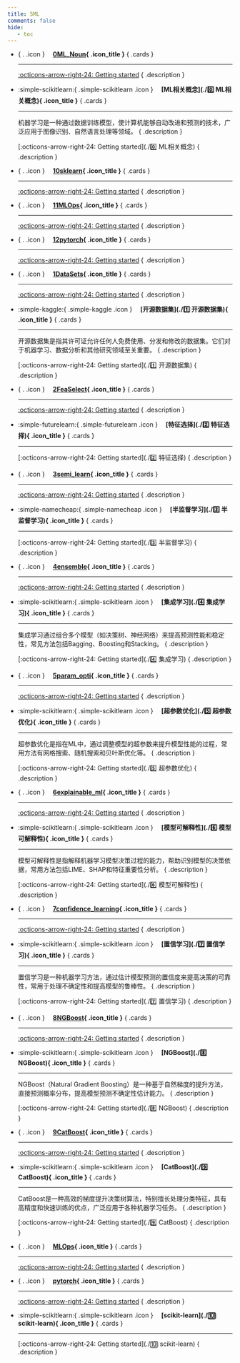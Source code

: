 ```yaml
---
title: 5ML
comments: false
hide:
   - toc
---
```


<div class="grid cards index-info" markdown>

-   { . .icon } &ensp;&ensp;__[0ML_Noun](./0ML_Noun){ .icon_title }__
{ .cards }

	---

	

	[:octicons-arrow-right-24: Getting started](./0ML_Noun)
{ .description }

-   :simple-scikitlearn:{ .simple-scikitlearn .icon } &ensp;&ensp;__[ML相关概念](./0️⃣ ML相关概念){ .icon_title }__
{ .cards }

	---

	机器学习是一种通过数据训练模型，使计算机能够自动改进和预测的技术，广泛应用于图像识别、自然语言处理等领域。
{ .description }

	[:octicons-arrow-right-24: Getting started](./0️⃣ ML相关概念)
{ .description }

-   { . .icon } &ensp;&ensp;__[10sklearn](./10sklearn){ .icon_title }__
{ .cards }

	---

	

	[:octicons-arrow-right-24: Getting started](./10sklearn)
{ .description }

-   { . .icon } &ensp;&ensp;__[11MLOps](./11MLOps){ .icon_title }__
{ .cards }

	---

	

	[:octicons-arrow-right-24: Getting started](./11MLOps)
{ .description }

-   { . .icon } &ensp;&ensp;__[12pytorch](./12pytorch){ .icon_title }__
{ .cards }

	---

	

	[:octicons-arrow-right-24: Getting started](./12pytorch)
{ .description }

-   { . .icon } &ensp;&ensp;__[1DataSets](./1DataSets){ .icon_title }__
{ .cards }

	---

	

	[:octicons-arrow-right-24: Getting started](./1DataSets)
{ .description }

-   :simple-kaggle:{ .simple-kaggle .icon } &ensp;&ensp;__[开源数据集](./1️⃣ 开源数据集){ .icon_title }__
{ .cards }

	---

	开源数据集是指其许可证允许任何人免费使用、分发和修改的数据集。它们对于机器学习、数据分析和其他研究领域至关重要。
{ .description }

	[:octicons-arrow-right-24: Getting started](./1️⃣ 开源数据集)
{ .description }

-   { . .icon } &ensp;&ensp;__[2FeaSelect](./2FeaSelect){ .icon_title }__
{ .cards }

	---

	

	[:octicons-arrow-right-24: Getting started](./2FeaSelect)
{ .description }

-   :simple-futurelearn:{ .simple-futurelearn .icon } &ensp;&ensp;__[特征选择](./2️⃣ 特征选择){ .icon_title }__
{ .cards }

	---

	

	[:octicons-arrow-right-24: Getting started](./2️⃣ 特征选择)
{ .description }

-   { . .icon } &ensp;&ensp;__[3semi_learn](./3semi_learn){ .icon_title }__
{ .cards }

	---

	

	[:octicons-arrow-right-24: Getting started](./3semi_learn)
{ .description }

-   :simple-namecheap:{ .simple-namecheap .icon } &ensp;&ensp;__[半监督学习](./3️⃣ 半监督学习){ .icon_title }__
{ .cards }

	---

	

	[:octicons-arrow-right-24: Getting started](./3️⃣ 半监督学习)
{ .description }

-   { . .icon } &ensp;&ensp;__[4ensemble](./4ensemble){ .icon_title }__
{ .cards }

	---

	

	[:octicons-arrow-right-24: Getting started](./4ensemble)
{ .description }

-   :simple-scikitlearn:{ .simple-scikitlearn .icon } &ensp;&ensp;__[集成学习](./4️⃣ 集成学习){ .icon_title }__
{ .cards }

	---

	集成学习通过组合多个模型（如决策树、神经网络）来提高预测性能和稳定性，常见方法包括Bagging、Boosting和Stacking。
{ .description }

	[:octicons-arrow-right-24: Getting started](./4️⃣ 集成学习)
{ .description }

-   { . .icon } &ensp;&ensp;__[5param_opti](./5param_opti){ .icon_title }__
{ .cards }

	---

	

	[:octicons-arrow-right-24: Getting started](./5param_opti)
{ .description }

-   :simple-scikitlearn:{ .simple-scikitlearn .icon } &ensp;&ensp;__[超参数优化](./5️⃣ 超参数优化){ .icon_title }__
{ .cards }

	---

	超参数优化是指在ML中，通过调整模型的超参数来提升模型性能的过程，常用方法有网格搜索、随机搜索和贝叶斯优化等。
{ .description }

	[:octicons-arrow-right-24: Getting started](./5️⃣ 超参数优化)
{ .description }

-   { . .icon } &ensp;&ensp;__[6explainable_ml](./6explainable_ml){ .icon_title }__
{ .cards }

	---

	

	[:octicons-arrow-right-24: Getting started](./6explainable_ml)
{ .description }

-   :simple-scikitlearn:{ .simple-scikitlearn .icon } &ensp;&ensp;__[模型可解释性](./6️⃣ 模型可解释性){ .icon_title }__
{ .cards }

	---

	模型可解释性是指解释机器学习模型决策过程的能力，帮助识别模型的决策依据，常用方法包括LIME、SHAP和特征重要性分析。
{ .description }

	[:octicons-arrow-right-24: Getting started](./6️⃣ 模型可解释性)
{ .description }

-   { . .icon } &ensp;&ensp;__[7confidence_learning](./7confidence_learning){ .icon_title }__
{ .cards }

	---

	

	[:octicons-arrow-right-24: Getting started](./7confidence_learning)
{ .description }

-   :simple-scikitlearn:{ .simple-scikitlearn .icon } &ensp;&ensp;__[置信学习](./7️⃣ 置信学习){ .icon_title }__
{ .cards }

	---

	置信学习是一种机器学习方法，通过估计模型预测的置信度来提高决策的可靠性，常用于处理不确定性和提高模型的鲁棒性。
{ .description }

	[:octicons-arrow-right-24: Getting started](./7️⃣ 置信学习)
{ .description }

-   { . .icon } &ensp;&ensp;__[8NGBoost](./8NGBoost){ .icon_title }__
{ .cards }

	---

	

	[:octicons-arrow-right-24: Getting started](./8NGBoost)
{ .description }

-   :simple-scikitlearn:{ .simple-scikitlearn .icon } &ensp;&ensp;__[NGBoost](./8️⃣ NGBoost){ .icon_title }__
{ .cards }

	---

	NGBoost（Natural Gradient Boosting）是一种基于自然梯度的提升方法，直接预测概率分布，提高模型预测不确定性估计能力。
{ .description }

	[:octicons-arrow-right-24: Getting started](./8️⃣ NGBoost)
{ .description }

-   { . .icon } &ensp;&ensp;__[9CatBoost](./9CatBoost){ .icon_title }__
{ .cards }

	---

	

	[:octicons-arrow-right-24: Getting started](./9CatBoost)
{ .description }

-   :simple-scikitlearn:{ .simple-scikitlearn .icon } &ensp;&ensp;__[CatBoost](./9️⃣ CatBoost){ .icon_title }__
{ .cards }

	---

	CatBoost是一种高效的梯度提升决策树算法，特别擅长处理分类特征，具有高精度和快速训练的优点，广泛应用于各种机器学习任务。
{ .description }

	[:octicons-arrow-right-24: Getting started](./9️⃣ CatBoost)
{ .description }

-   { . .icon } &ensp;&ensp;__[MLOps](./MLOps){ .icon_title }__
{ .cards }

	---

	

	[:octicons-arrow-right-24: Getting started](./MLOps)
{ .description }

-   { . .icon } &ensp;&ensp;__[pytorch](./pytorch){ .icon_title }__
{ .cards }

	---

	

	[:octicons-arrow-right-24: Getting started](./pytorch)
{ .description }

-   :simple-scikitlearn:{ .simple-scikitlearn .icon } &ensp;&ensp;__[scikit-learn](./🔟 scikit-learn){ .icon_title }__
{ .cards }

	---

	

	[:octicons-arrow-right-24: Getting started](./🔟 scikit-learn)
{ .description }

</div>
